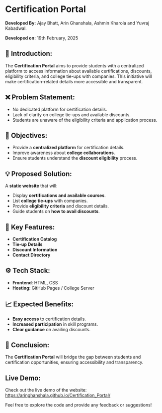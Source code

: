 # Certification Portal

**Developed By:** Ajay Bhatt, Arin Ghanshala, Ashmin Kharola and Yuvraj Kabadwal.

**Developed on:** 19th February, 2025  

## 📌 Introduction:
The **Certification Portal** aims to provide students with a centralized platform to access information about available certifications, discounts, eligibility criteria, and college tie-ups with companies. This initiative will make certification-related details more accessible and transparent.

## ❌ Problem Statement:
- No dedicated platform for certification details.
- Lack of clarity on college tie-ups and available discounts.
- Students are unaware of the eligibility criteria and application process.

## 🎯 Objectives:
- Provide a **centralized platform** for certification details.
- Improve awareness about **college collaborations**.
- Ensure students understand the **discount eligibility** process.

## 💡 Proposed Solution:
A **static website** that will:
- Display **certifications and available courses**.
- List **college tie-ups** with companies.
- Provide **eligibility criteria** and discount details.
- Guide students on **how to avail discounts**.

## 🔑 Key Features:
- **Certification Catalog**
- **Tie-up Details**
- **Discount Information**
- **Contact Directory**

## ⚙️ Tech Stack:
- **Frontend**: HTML, CSS
- **Hosting**: GitHub Pages / College Server

## 📈 Expected Benefits:
- **Easy access** to certification details.
- **Increased participation** in skill programs.
- **Clear guidance** on availing discounts.

## 🎯 Conclusion:
The **Certification Portal** will bridge the gap between students and certification opportunities, ensuring accessibility and transparency.

## Live Demo:

Check out the live demo of the website: https://aringhanshala.github.io/Certification_Portal/

Feel free to explore the code and provide any feedback or suggestions!
